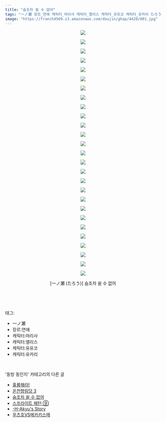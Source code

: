 ```yaml
---
title: "숨조차 쉴 수 없어"
tags: "一ノ瀬 장르_연애 캐릭터_마리사 캐릭터_앨리스 캐릭터_유유코 캐릭터_유카리 たろう 동방_동인지"
image: "https://franch4569.s3.amazonaws.com/doujin/ghap/4420/001.jpg"
---
```

<div class="article">
<p style="text-align: center; clear: none; float: none;"><img src="{{ site.imgserver2 }}/ghap/4420/001.jpg"/></p>
<p style="text-align: center; clear: none; float: none;"><img src="{{ site.imgserver2 }}/ghap/4420/002.jpg"/></p>
<p style="text-align: center; clear: none; float: none;"><img src="{{ site.imgserver2 }}/ghap/4420/003.jpg"/></p>
<p style="text-align: center; clear: none; float: none;"><img src="{{ site.imgserver2 }}/ghap/4420/004.jpg"/></p>
<p style="text-align: center; clear: none; float: none;"><img src="{{ site.imgserver2 }}/ghap/4420/005.jpg"/></p>
<p style="text-align: center; clear: none; float: none;"><img src="{{ site.imgserver2 }}/ghap/4420/006.jpg"/></p>
<p style="text-align: center; clear: none; float: none;"><img src="{{ site.imgserver2 }}/ghap/4420/007.jpg"/></p>
<p style="text-align: center; clear: none; float: none;"><img src="{{ site.imgserver2 }}/ghap/4420/008.jpg"/></p>
<p style="text-align: center; clear: none; float: none;"><img src="{{ site.imgserver2 }}/ghap/4420/009.jpg"/></p>
<p style="text-align: center; clear: none; float: none;"><img src="{{ site.imgserver2 }}/ghap/4420/010.jpg"/></p>
<p style="text-align: center; clear: none; float: none;"><img src="{{ site.imgserver2 }}/ghap/4420/011.jpg"/></p>
<p style="text-align: center; clear: none; float: none;"><img src="{{ site.imgserver2 }}/ghap/4420/012.jpg"/></p>
<p style="text-align: center; clear: none; float: none;"><img src="{{ site.imgserver2 }}/ghap/4420/013.jpg"/></p>
<p style="text-align: center; clear: none; float: none;"><img src="{{ site.imgserver2 }}/ghap/4420/014.jpg"/></p>
<p style="text-align: center; clear: none; float: none;"><img src="{{ site.imgserver2 }}/ghap/4420/015.jpg"/></p>
<p style="text-align: center; clear: none; float: none;"><img src="{{ site.imgserver2 }}/ghap/4420/016.jpg"/></p>
<p style="text-align: center; clear: none; float: none;"><img src="{{ site.imgserver2 }}/ghap/4420/017.jpg"/></p>
<p style="text-align: center; clear: none; float: none;"><img src="{{ site.imgserver2 }}/ghap/4420/018.jpg"/></p>
<p style="text-align: center; clear: none; float: none;"><img src="{{ site.imgserver2 }}/ghap/4420/019.jpg"/></p>
<p style="text-align: center; clear: none; float: none;"><img src="{{ site.imgserver2 }}/ghap/4420/020.jpg"/></p>
<p style="text-align: center; clear: none; float: none;"><img src="{{ site.imgserver2 }}/ghap/4420/021.jpg"/></p>
<p style="text-align: center; clear: none; float: none;"><img src="{{ site.imgserver2 }}/ghap/4420/022.jpg"/></p>
<p style="text-align: center; clear: none; float: none;"><img src="{{ site.imgserver2 }}/ghap/4420/023.jpg"/></p>
<p style="text-align: center; clear: none; float: none;"><img src="{{ site.imgserver2 }}/ghap/4420/024.jpg"/></p>
<p style="text-align: center; clear: none; float: none;"><img src="{{ site.imgserver2 }}/ghap/4420/025.jpg"/></p>
<p style="text-align: center; clear: none; float: none;"><img src="{{ site.imgserver2 }}/ghap/4420/026.jpg"/></p>
<p style="text-align: center; clear: none; float: none;"><img src="{{ site.imgserver2 }}/ghap/4420/027.jpg"/></p>
<p style="text-align: center; clear: none; float: none;">[一ノ瀬 (たろう)] 숨조차 쉴 수 없어</p>
<p><br/></p>
</div><br/>
<div class="tagTrail">
<p>태그: </p>
<ul>
<li>一ノ瀬</li>
<li>장르:연애</li>
<li>캐릭터:마리사</li>
<li>캐릭터:앨리스</li>
<li>캐릭터:유유코</li>
<li>캐릭터:유카리</li>
</ul>
</div><br/>
<div class="another">
<p>'동방 동인지' 카테고리의 다른 글</p>
<ul>
<li><a href="/ghap_4422">훌륭해라!</a></li>
<li><a href="/ghap_4421">온천향림당 3</a></li>
<li><a href="/ghap_4420">숨조차 쉴 수 없어</a></li>
<li><a href="/ghap_4419">스프라이트 패턴 ⑨</a></li>
<li><a href="/ghap_4418">-H-Akyu's Story</a></li>
<li><a href="/ghap_4417">우츠호VS메카키스메</a></li>
</ul>
</div><br/>
<div class="cb_module cb_fluid">
<div class="cb_wrt cb_profile">
</div><!-- commentList close -->
</div><br/>
